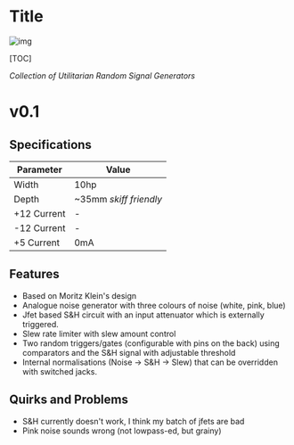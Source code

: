 # Title

![img](Images/img)

[TOC]

*Collection of Utilitarian Random Signal Generators*

# v0.1

## Specifications

|Parameter|Value|
|---------|-----|
|Width|10hp|
|Depth|~35mm *skiff friendly*|
|+12 Current|-|
|-12 Current|-|
|+5 Current|0mA|

## Features

- Based on Moritz Klein's design
- Analogue noise generator with three colours of noise (white, pink, blue)
- Jfet based S&H circuit with an input attenuator which is externally triggered.
- Slew rate limiter with slew amount control
- Two random triggers/gates (configurable with pins on the back) using comparators and the S&H signal with adjustable threshold
- Internal normalisations (Noise -> S&H -> Slew) that can be overridden with switched jacks.

## Quirks and Problems

- S&H currently doesn't work, I think my batch of jfets are bad
- Pink noise sounds wrong (not lowpass-ed, but grainy)